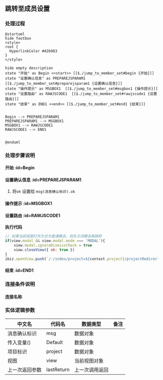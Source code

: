 ## 跳转至成员设置 <!-- {docsify-ignore-all} -->

   

### 处理过程

```plantuml
@startuml
hide footbox
<style>
root {
  HyperlinkColor #42b983
}
</style>

hide empty description
state "开始" as Begin <<start>> [[$./jump_to_member_set#begin {开始}]]
state "设置确认信息" as PREPAREJSPARAM1  [[$./jump_to_member_set#preparejsparam1 {设置确认信息}]]
state "操作提示" as MSGBOX1  [[$./jump_to_member_set#msgbox1 {操作提示}]]
state "设置路由" as RAWJSCODE1  [[$./jump_to_member_set#rawjscode1 {设置路由}]]
state "结束" as END1 <<end>> [[$./jump_to_member_set#end1 {结束}]]


Begin --> PREPAREJSPARAM1
PREPAREJSPARAM1 --> MSGBOX1
MSGBOX1 --> RAWJSCODE1
RAWJSCODE1 --> END1


@enduml
```


### 处理步骤说明

#### 开始 :id=Begin




#### 设置确认信息 :id=PREPAREJSPARAM1



1. 将`ok` 设置给  `msg(消息确认标识).ok`

#### 操作提示 :id=MSGBOX1




#### 设置路由 :id=RAWJSCODE1



<p class="panel-title"><b>执行代码</b></p>

```javascript
// 如果当前视图打开方式为普通模态，则先关闭模态再跳转
if(view.modal && view.modal.mode === 'MODAL'){
	view.modal.ignoreDismissCheck = true
	view.closeView({ ok: true })
}
ibiz.openView.push(`/-/index/project=${context.project}/projectRedirectView/-/projectsetting_view/srfnavctx=%7B"project"%3A"${context.project}"%2C"srfdefaulttoroutedepth"%3A"3"%7D;srfnav=root%3Anormal%3Amember/project_membergrid_view_config/-`);
```

#### 结束 :id=END1




### 连接条件说明
#### 连接名称 




### 实体逻辑参数

|    中文名   |    代码名    |  数据类型      |备注 |
| --------| --------| --------  | --------   |
|消息确认标识|msg|数据对象||
|传入变量(<i class="fa fa-check"/></i>)|Default|数据对象||
|项目标识|project|数据对象||
|视图|view|当前视图对象||
|上一次返回参数|lastReturn|上一次调用返回||
